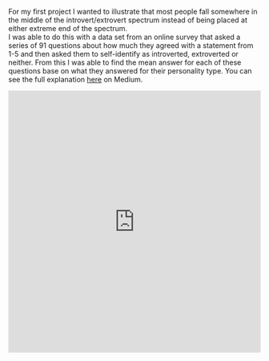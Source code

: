 For my first project I wanted to illustrate that most people fall somewhere in the middle of the introvert/extrovert spectrum instead of being placed at either extreme end of the spectrum.  
I was able to do this with a data set from an online survey that asked a series of 91 questions about how much they agreed with a statement from 1-5 and then asked them to self-identify as introverted, extroverted or neither. From this I was able to find the mean answer for each of these questions base on what they answered for their personality type. You can see the full explanation [here](https://medium.com/@ethaholden/introverts-and-extroverts-f8c6e97f736b) on Medium.

<iframe id="igraph" scrolling="no" style="border:none;" seamless="seamless" src="https://plot.ly/~eholden/1.embed" height="525" width="100%"></iframe>
